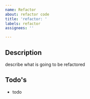 ```yaml
---
name: Refactor
about: refactor code
title: 'refactor: '
labels: refactor
assignees: ''

---
```


## Description ##
describe what is going to be refactored

## Todo's ##
- todo
